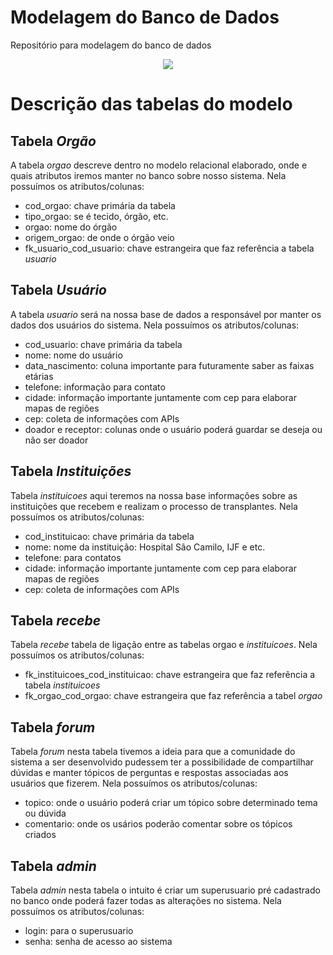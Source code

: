 # Modelagem do Banco de Dados
Repositório para modelagem do banco de dados

<div align="center">
  <img src="https://user-images.githubusercontent.com/6910054/191771969-42d34da1-b7d0-4a93-9801-7a9c25b33b90.png"/>
</div>

# Descrição das tabelas do modelo

<h2>Tabela <i>Orgão</i></h2>
A tabela <i>orgao</i> descreve dentro no modelo relacional elaborado, onde e quais atributos iremos manter no banco
sobre nosso sistema.
Nela possuímos os atributos/colunas:
<ul>
  <li>cod_orgao: chave primária da tabela</li>
  <li>tipo_orgao: se é tecido, órgão, etc.</li>
  <li>orgao: nome do órgão</li>
  <li>origem_orgao: de onde o órgão veio</li>
  <li>fk_usuario_cod_usuario: chave estrangeira que faz referência a tabela <i>usuario</i></li>
</ul>

<h2>Tabela <i>Usuário</i></h2>
A tabela <i>usuario</i> será na nossa base de dados a responsável por manter os dados dos usuários do sistema.
Nela possuímos os atributos/colunas:
<ul>
  <li>cod_usuario: chave primária da tabela</li>
  <li>nome: nome do usuário</li>
  <li>data_nascimento: coluna importante para futuramente saber as faixas etárias</li>
  <li>telefone: informação para contato</li>
  <li>cidade: informação importante juntamente com cep para elaborar mapas de regiões</li>
  <li>cep: coleta de informações com APIs</li>
  <li>doador e receptor: colunas onde o usuário poderá guardar se deseja ou não ser doador</li>
</ul>

<h2>Tabela <i>Instituições</i></h2>
Tabela <i>instituicoes</i> aqui teremos na nossa base informações sobre as instituições que recebem e realizam o processo de transplantes.
Nela possuímos os atributos/colunas:
<ul>
  <li>cod_instituicao: chave primária da tabela</li>
  <li>nome: nome da instituição: Hospital São Camilo, IJF e etc.</li>
  <li>telefone: para contatos</li>
  <li>cidade: informação importante juntamente com cep para elaborar mapas de regiões</li>
  <li>cep: coleta de informações com APIs</li>
 </ul>
 
<h2>Tabela <i>recebe</i></h2>
Tabela <i>recebe</i> tabela de ligação entre as tabelas </i>orgao</i> e <i>instituicoes</i>.
Nela possuímos os atributos/colunas:
<ul>
  <li>fk_instituicoes_cod_instituicao: chave estrangeira que faz referência a tabela <i>instituicoes</i></li>
  <li>fk_orgao_cod_orgao: chave estrangeira que faz referência a tabel <i>orgao</i> </li>
</ul>

<h2>Tabela <i>forum</i></h2>
Tabela <i>forum</i> nesta tabela tivemos a ideia para que a comunidade do sistema a ser desenvolvido pudessem ter a possibilidade
de compartilhar dúvidas e manter tópicos de perguntas e respostas associadas aos usuários que fizerem.
Nela possuímos os atributos/colunas:
<ul>
  <li>topico: onde o usuário poderá criar um tópico sobre determinado tema ou dúvida</li>
  <li>comentario: onde os usários poderão comentar sobre os tópicos criados</li>
</ul>

<h2>Tabela <i>admin</i></h2>
Tabela <i>admin</i> nesta tabela o intuito é criar um superusuario pré cadastrado no banco onde poderá fazer todas as alterações no sistema.
Nela possuímos os atributos/colunas:
<ul>
  <li>login: para o superusuario</li>
  <li>senha: senha de acesso ao sistema</li>
</ul>
